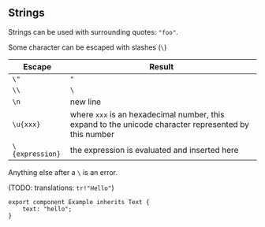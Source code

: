 ## Strings

Strings can be used with surrounding quotes: `"foo"`.

Some character can be escaped with slashes (`\`)

| Escape          | Result                                                                                                |
| --------------- | ----------------------------------------------------------------------------------------------------- |
| `\"`            | `"`                                                                                                   |
| `\\`            | `\`                                                                                                   |
| `\n`            | new line                                                                                              |
| `\u{xxx}`       | where `xxx` is an hexadecimal number, this expand to the unicode character represented by this number |
| `\{expression}` | the expression is evaluated and inserted here                                                         |

Anything else after a `\` is an error.

(TODO: translations: `tr!"Hello"`)

```slint,no-preview
export component Example inherits Text {
    text: "hello";
}
```
